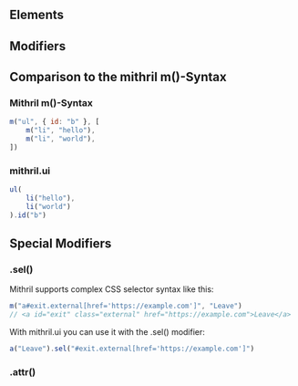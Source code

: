 ## Elements




## Modifiers


## Comparison to the mithril m()-Syntax

### Mithril m()-Syntax
```js
m("ul", { id: "b" }, [ 
    m("li", "hello"), 
    m("li", "world"), 
])  
```
### mithril.ui
```js
ul(
    li("hello"),
    li("world")
).id("b")
```

## Special Modifiers

### .sel()

Mithril supports complex CSS selector syntax like this:

```js
m("a#exit.external[href='https://example.com']", "Leave")
// <a id="exit" class="external" href="https://example.com">Leave</a>
```
With mithril.ui you can use it with the .sel() modifier:
```js
a("Leave").sel("#exit.external[href='https://example.com']")
```
 
### .attr()




